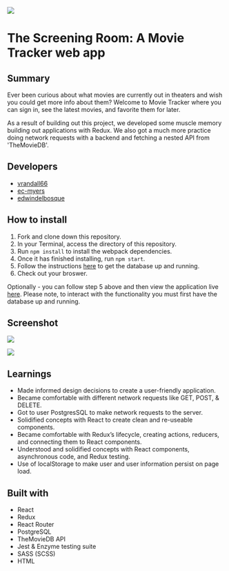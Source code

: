 ![](https://user-images.githubusercontent.com/48811985/67630271-b8b4ca80-f87c-11e9-8994-8ade2edc771f.png)
# The Screening Room: A Movie Tracker web app

## Summary

Ever been curious about what movies are currently out in theaters and wish you could get more info about them? Welcome to Movie Tracker where you can sign in, see the latest movies, and favorite them for later.

As a result of building out this project, we developed some muscle memory building out applications with Redux. We also got a much more practice doing network requests with a backend and fetching a nested API from 'TheMovieDB'.

## Developers
- [vrandall66](https://github.com/vrandall66)
- [ec-myers](https://github.com/ec-myers)
- [edwindelbosque](https://github.com/edwindelbosque)

## How to install

1. Fork and clone down this repository.
2. In your Terminal, access the directory of this repository.
3. Run `npm install` to install the webpack dependencies.
4. Once it has finished installing, run `npm start`.
5. Follow the instructions [here](https://github.com/turingschool-examples/favorites-tracker-api) to get the database up and running.
6. Check out your broswer.

Optionally - you can follow step 5 above and then view the application live [here](https://screening-room.herokuapp.com/). Please note, to interact with the functionality you must first have the database up and running.

## Screenshot

![](https://user-images.githubusercontent.com/48811985/67738764-ca76a900-fa07-11e9-8ddb-0fc6a5aa1e9f.png)

![](https://user-images.githubusercontent.com/48811985/67738963-93ed5e00-fa08-11e9-93f0-1a99421b6b39.png)

## Learnings

- Made informed design decisions to create a user-friendly application.
- Became comfortable with different network requests like GET, POST, & DELETE.
- Got to user PostgresSQL to make network requests to the server.
- Solidified concepts with React to create clean and re-useable components.
- Became comfortable with Redux’s lifecycle, creating actions, reducers, and connecting them to React components.
- Understood and solidified concepts with React components, asynchronous code, and Redux testing.
- Use of localStorage to make user and user information persist on page load.

## Built with

- React
- Redux
- React Router
- PostgreSQL
- TheMovieDB API
- Jest & Enzyme testing suite
- SASS (SCSS)
- HTML
